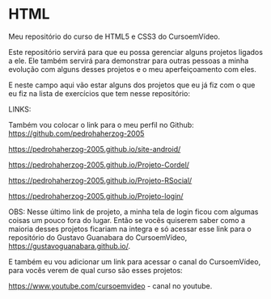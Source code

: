 # HTML

Meu repositório do curso de HTML5 e CSS3 do CursoemVídeo.

Este repositório servirá para que eu possa gerenciar alguns projetos ligados a ele. Ele também servirá para demonstrar para outras pessoas a minha evolução com alguns desses projetos e o meu aperfeiçoamento com eles.

E neste campo aqui vão estar alguns dos projetos que eu já fiz com o que eu fiz na lista de exercícios que tem nesse repositório:

LINKS:

Também vou colocar o link para o meu perfil no Github: https://github.com/pedrohaherzog-2005

https://pedrohaherzog-2005.github.io/site-android/

https://pedrohaherzog-2005.github.io/Projeto-Cordel/

https://pedrohaherzog-2005.github.io/Projeto-RSocial/

https://pedrohaherzog-2005.github.io/Projeto-login/

OBS: Nesse último link de projeto, a minha tela de login ficou com algumas coisas um pouco fora do lugar. Então se vocês quiserem saber como a maioria desses projetos ficariam na integra e só acessar esse link para o repositório do Gustavo Guanabara do CursoemVídeo, https://gustavoguanabara.github.io/.

E também eu vou adicionar um link para acessar o canal do CursoemVídeo, para vocês verem de qual curso são esses projetos:

https://www.youtube.com/cursoemvideo - canal no youtube.